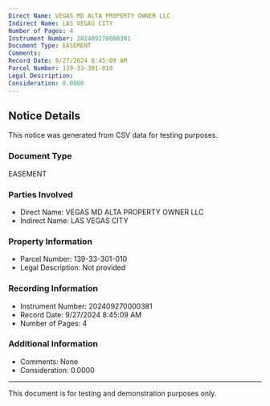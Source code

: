```yaml
---
Direct Name: VEGAS MD ALTA PROPERTY OWNER LLC
Indirect Name: LAS VEGAS CITY
Number of Pages: 4
Instrument Number: 202409270000381
Document Type: EASEMENT
Comments: 
Record Date: 9/27/2024 8:45:09 AM
Parcel Number: 139-33-301-010
Legal Description: 
Consideration: 0.0000
---
```


## Notice Details

This notice was generated from CSV data for testing purposes.

### Document Type
EASEMENT

### Parties Involved
- Direct Name: VEGAS MD ALTA PROPERTY OWNER LLC
- Indirect Name: LAS VEGAS CITY

### Property Information
- Parcel Number: 139-33-301-010
- Legal Description: Not provided

### Recording Information
- Instrument Number: 202409270000381
- Record Date: 9/27/2024 8:45:09 AM
- Number of Pages: 4

### Additional Information
- Comments: None
- Consideration: 0.0000

---

This document is for testing and demonstration purposes only.
